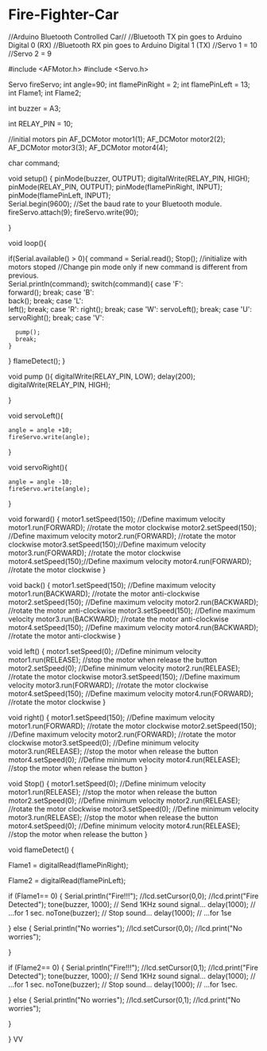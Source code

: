 # Fire-Fighter-Car
//Arduino Bluetooth Controlled Car//
//Bluetooth TX pin goes to Arduino Digital 0 (RX)
//Bluetooth RX pin goes to Arduino Digital 1 (TX)
//Servo 1 = 10
//Servo 2 = 9


#include <AFMotor.h>
#include <Servo.h> 

Servo fireServo;
int angle=90;
int flamePinRight = 2;
int flamePinLeft = 13;
int Flame1;
int Flame2;

int buzzer = A3;

int RELAY_PIN = 10;

//initial motors pin
AF_DCMotor motor1(1); 
AF_DCMotor motor2(2); 
AF_DCMotor motor3(3);
AF_DCMotor motor4(4);


char command; 

void setup() 
{ 
  pinMode(buzzer, OUTPUT);
  digitalWrite(RELAY_PIN, HIGH);
  pinMode(RELAY_PIN, OUTPUT);
  pinMode(flamePinRight, INPUT); 
   pinMode(flamePinLeft, INPUT);      
  Serial.begin(9600);  //Set the baud rate to your Bluetooth module.
  fireServo.attach(9);
  fireServo.write(90);
  
}

void loop(){

 
  
  
  
  if(Serial.available() > 0){ 
    command = Serial.read(); 
    Stop(); //initialize with motors stoped
    //Change pin mode only if new command is different from previous.   
    Serial.println(command);
    switch(command){
    case 'F':  
      forward();
      break;
    case 'B':  
       back();
      break;
    case 'L':  
      left();
      break;
    case 'R':
      right();
      break;
    case 'W':
      servoLeft();
      break;
    case 'U':
      servoRight();
      break;
     case 'V':
     
      pump();
      break;
    }
  }
  flameDetect(); 
}

void pump (){
  digitalWrite(RELAY_PIN, LOW);
    delay(200);
     digitalWrite(RELAY_PIN, HIGH);
   
  
}

void servoLeft(){
  
    angle = angle +10;
    fireServo.write(angle);
  
  
  
}

void servoRight(){
  
    angle = angle -10;
    fireServo.write(angle);
   
  
}

void forward()
{
  motor1.setSpeed(150); //Define maximum velocity
  motor1.run(FORWARD); //rotate the motor clockwise
  motor2.setSpeed(150); //Define maximum velocity
  motor2.run(FORWARD); //rotate the motor clockwise
  motor3.setSpeed(150);//Define maximum velocity
  motor3.run(FORWARD); //rotate the motor clockwise
  motor4.setSpeed(150);//Define maximum velocity
  motor4.run(FORWARD); //rotate the motor clockwise
}

void back()
{
  motor1.setSpeed(150); //Define maximum velocity
  motor1.run(BACKWARD); //rotate the motor anti-clockwise
  motor2.setSpeed(150); //Define maximum velocity
  motor2.run(BACKWARD); //rotate the motor anti-clockwise
  motor3.setSpeed(150); //Define maximum velocity
  motor3.run(BACKWARD); //rotate the motor anti-clockwise
  motor4.setSpeed(150); //Define maximum velocity
  motor4.run(BACKWARD); //rotate the motor anti-clockwise
}

void left()
{
  motor1.setSpeed(0); //Define minimum velocity
  motor1.run(RELEASE); //stop the motor when release the button
  motor2.setSpeed(0); //Define minimum velocity
  motor2.run(RELEASE); //rotate the motor clockwise
  motor3.setSpeed(150); //Define maximum velocity
  motor3.run(FORWARD);  //rotate the motor clockwise
  motor4.setSpeed(150); //Define maximum velocity
  motor4.run(FORWARD);  //rotate the motor clockwise
}

void right()
{
  motor1.setSpeed(150); //Define maximum velocity
  motor1.run(FORWARD); //rotate the motor clockwise
  motor2.setSpeed(150); //Define maximum velocity
  motor2.run(FORWARD); //rotate the motor clockwise
  motor3.setSpeed(0); //Define minimum velocity
  motor3.run(RELEASE); //stop the motor when release the button
  motor4.setSpeed(0); //Define minimum velocity
  motor4.run(RELEASE); //stop the motor when release the button
} 

void Stop()
{
  motor1.setSpeed(0); //Define minimum velocity
  motor1.run(RELEASE); //stop the motor when release the button
  motor2.setSpeed(0); //Define minimum velocity
  motor2.run(RELEASE); //rotate the motor clockwise
  motor3.setSpeed(0); //Define minimum velocity
  motor3.run(RELEASE); //stop the motor when release the button
  motor4.setSpeed(0); //Define minimum velocity
  motor4.run(RELEASE); //stop the motor when release the button
}

void flameDetect() {
  
  Flame1 = digitalRead(flamePinRight);
  
  Flame2 = digitalRead(flamePinLeft);
  
  
  if (Flame1== 0)
  {
    Serial.println("Fire!!!");
    //lcd.setCursor(0,0);
    //lcd.print("Fire Detected");
    tone(buzzer, 1000); // Send 1KHz sound signal...
    delay(1000); // ...for 1 sec.
    noTone(buzzer); // Stop sound...
    delay(1000); // ...for 1se
   
  }
  else
  {
    Serial.println("No worries");
    //lcd.setCursor(0,0);
    //lcd.print("No worries");
   
  }

  if (Flame2== 0)
  {
    Serial.println("Fire!!!");
    //lcd.setCursor(0,1);
    //lcd.print("Fire Detected");
    tone(buzzer, 1000); // Send 1KHz sound signal...
    delay(1000); // ...for 1 sec.
    noTone(buzzer); // Stop sound...
    delay(1000); // ...for 1sec.
   
  }
  else
  {
    Serial.println("No worries");
    //lcd.setCursor(0,1);
    //lcd.print("No worries");
   
  }
  
}
VV
